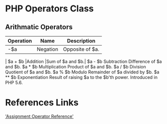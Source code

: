 # PHP Operators Class


## Arithmatic Operators
|Operation|Name|Description|
|---|---|---|
|-$a	|Negation	|Opposite of $a.|

| $a + $b	|Addition	|Sum of $a and $b.|
$a - $b	Subtraction	Difference of $a and $b.
$a * $b	Multiplication	Product of $a and $b.
$a / $b	Division	Quotient of $a and $b.
$a % $b	Modulo	Remainder of $a divided by $b.
$a ** $b	Exponentiation	Result of raising $a to the $b'th power. Introduced in PHP 5.6.


# References Links
['Assignment Operator Reference'](http://php.net/manual/en/language.operators.assignment.php)